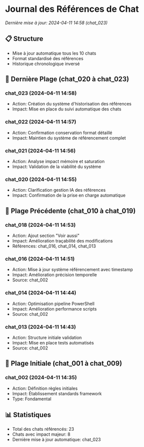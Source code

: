 # Journal des Références de Chat
*Dernière mise à jour: 2024-04-11 14:58 (chat_023)*

## 📋 Structure
- Mise à jour automatique tous les 10 chats
- Format standardisé des références
- Historique chronologique inversé

## 🔄 Dernière Plage (chat_020 à chat_023)
### chat_023 (2024-04-11 14:58)
- Action: Création du système d'historisation des références
- Impact: Mise en place du suivi automatique des chats

### chat_022 (2024-04-11 14:57)
- Action: Confirmation conservation format détaillé
- Impact: Maintien du système de référencement complet

### chat_021 (2024-04-11 14:56)
- Action: Analyse impact mémoire et saturation
- Impact: Validation de la viabilité du système

### chat_020 (2024-04-11 14:55)
- Action: Clarification gestion IA des références
- Impact: Confirmation de la prise en charge automatique

## 🔄 Plage Précédente (chat_010 à chat_019)
### chat_018 (2024-04-11 14:53)
- Action: Ajout section "Voir aussi"
- Impact: Amélioration traçabilité des modifications
- Références: chat_016, chat_014, chat_013

### chat_016 (2024-04-11 14:51)
- Action: Mise à jour système référencement avec timestamp
- Impact: Amélioration précision temporelle
- Source: chat_002

### chat_014 (2024-04-11 14:44)
- Action: Optimisation pipeline PowerShell
- Impact: Amélioration performance scripts
- Source: chat_002

### chat_013 (2024-04-11 14:43)
- Action: Structure initiale validation
- Impact: Mise en place tests automatisés
- Source: chat_002

## 🔄 Plage Initiale (chat_001 à chat_009)
### chat_002 (2024-04-11 14:35)
- Action: Définition règles initiales
- Impact: Établissement standards framework
- Type: Fondamental

## 📊 Statistiques
- Total des chats référencés: 23
- Chats avec impact majeur: 8
- Dernière mise à jour automatique: chat_023 
